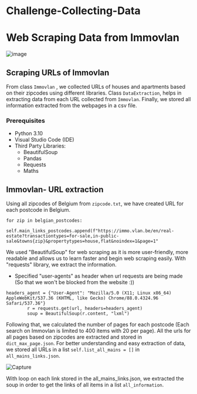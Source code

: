 # Challenge-Collecting-Data
# Web Scraping Data from Immovlan

![image](https://user-images.githubusercontent.com/96992159/151995717-99281793-72ae-48f0-b679-e000e25b4905.png)

## Scraping URLs of Immovlan

From class `Immovlan` , we collected URLs of houses and apartments based on their zipcodes using different libraries. Class `DataExtraction`, helps in extracting data from each URL collected from `Immovlan`. Finally, we stored all information extracted from the webpages in a csv file.

### Prerequisites

- Python 3.10
- Visual Studio Code (IDE)
- Third Party Libraries:
  - BeautifulSoup
  - Pandas
  - Requests
  - Maths

## Immovlan- URL extraction

Using all zipcodes of Belgium from `zipcode.txt`, we have created URL for each postcode in Belgium.

```
for zip in belgian_postcodes:
            self.main_links_postcodes.append(f"https://immo.vlan.be/en/real-estate?transactiontypes=for-sale,in-public-sale&towns{zip}&propertytypes=house,flat&noindex=1&page=1"
```




We used "BeautifulSoup" for web scraping as it is more user-friendly, more readable and allows us to learn faster and begin web scraping easily. With "requests" library, we extract the information. 
* Specified "user-agents" as header when url requests are being made (So that we won't be blocked from the website :))




```
headers_agent = {"User-Agent": "Mozilla/5.0 (X11; Linux x86_64) AppleWebKit/537.36 (KHTML, like Gecko) Chrome/88.0.4324.96 Safari/537.36"}
        r = requests.get(url, headers=headers_agent)
        soup = BeautifulSoup(r.content, "lxml")
```



Following that, we calculated the number of pages for each postcode (Each search on Immovlan is limited to 400 items with 20 per page). All the urls for all pages based on zipcodes are extracted and stored in `dict_max_page.json`. 
For better understanding and easy extraction of data, we stored all URLs in a list `self.list_all_mains = []` in `all_mains_links.json`.






![Capture](https://user-images.githubusercontent.com/96992159/152135668-8c37620c-de48-4521-89f6-7417b5fa2fb6.PNG)



With loop on each link stored in the all_mains_links.json, we extracted the soup in order to get the links of all items in a list `all_information`.



